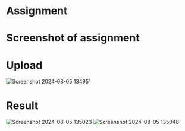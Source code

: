 # Assignment
# Screenshot of assignment
# Upload 
![Screenshot 2024-08-05 134951](https://github.com/user-attachments/assets/156d594d-a1b6-42a9-98fe-b59ddc1d509f)
# Result 
![Screenshot 2024-08-05 135023](https://github.com/user-attachments/assets/73b03c69-e4d7-476d-a6d7-52038a772ca7)
![Screenshot 2024-08-05 135048](https://github.com/user-attachments/assets/8c383754-94fa-42bf-ac5a-8a830390d6e9)
